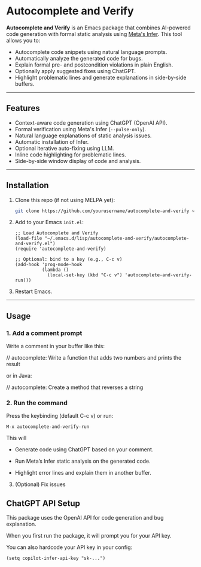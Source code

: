 # Autocomplete and Verify

**Autocomplete and Verify** is an Emacs package that combines AI-powered code generation with formal static analysis using [Meta's Infer](https://fbinfer.com/). This tool allows you to:

-  Autocomplete code snippets using natural language prompts.
-  Automatically analyze the generated code for bugs.
-  Explain formal pre- and postcondition violations in plain English.
-  Optionally apply suggested fixes using ChatGPT.
-  Highlight problematic lines and generate explanations in side-by-side buffers.

---

##  Features

- Context-aware code generation using ChatGPT (OpenAI API).
- Formal verification using Meta's Infer (`--pulse-only`).
- Natural language explanations of static analysis issues.
- Automatic installation of Infer.
- Optional iterative auto-fixing using LLM.
- Inline code highlighting for problematic lines.
- Side-by-side window display of code and analysis.

---

## Installation

1. Clone this repo (if not using MELPA yet):

    ```bash
    git clone https://github.com/yourusername/autocomplete-and-verify ~/.emacs.d/lisp/autocomplete-and-verify
    ```

2. Add to your Emacs `init.el`:

    ```elisp
    ;; Load Autocomplete and Verify
    (load-file "~/.emacs.d/lisp/autocomplete-and-verify/autocomplete-and-verify.el")
    (require 'autocomplete-and-verify)

    ;; Optional: bind to a key (e.g., C-c v)
    (add-hook 'prog-mode-hook
              (lambda ()
                (local-set-key (kbd "C-c v") 'autocomplete-and-verify-run)))
    ```

3. Restart Emacs.

---

## Usage

### 1. Add a comment prompt

Write a comment in your buffer like this:


// autocomplete: Write a function that adds two numbers and prints the result

or in Java:

// autocomplete: Create a method that reverses a string

### 2. Run the command

Press the keybinding (default C-c v) or run:

```M-x autocomplete-and-verify-run```

This will

- Generate code using ChatGPT based on your comment.

- Run Meta’s Infer static analysis on the generated code.

- Highlight error lines and explain them in another buffer.

3. (Optional) Fix issues

## ChatGPT API Setup

This package uses the OpenAI API for code generation and bug explanation.

When you first run the package, it will prompt you for your API key.

You can also hardcode your API key in your config:

```(setq copilot-infer-api-key "sk-...")```
